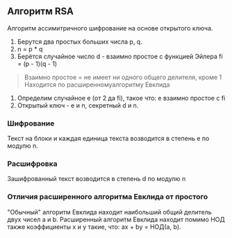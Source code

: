 ## Алгоритм RSA

Алгоритм ассимитричного шифрование на основе открытого ключа.

1. Берутся два простых больших числа p, q.
1. n = p * q
1. Берётся случайное число d - взаимно простое с функцией Эйлера fi = (p - 1)(q - 1)
> Взаимно простое = не имеет ни одного общего делителя, кроме 1  
> Находится по расширенномуалгоритму Евклида
1. Определим случайное е (от 2 да fi), такое что: е взаимно простое с fi
1. Открытый ключ - e и n, секретный d и n.

### Шифрование
Текст на блоки и каждая единица текста возводится в степень е по модулю n.

### Расшифровка
Зашифрованный текст возводится в степень d по модулю n

### Отличия расширенного алгоритма Евклида от простого
"Обычный" алгоритм Евклида находит наибольший общий делитель двух чисел a и b. 
Расширенный алгоритм Евклида находит помимо НОД также коэффициенты x и y такие, что:
ax + by = НОД(a, b).